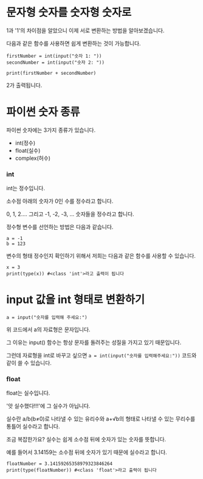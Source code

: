 # 문자형 숫자를 숫자형 숫자로
1과 '1'의 차이점을 알았으니 이제 서로 변환하는 방법을 알아보겠습니다.

다음과 같은 함수를 사용하면 쉽게 변환하는 것이 가능합니다.

```
firstNumber = int(input("숫자 1: "))
secondNumber = int(input("숫자 2: "))

print(firstNumber + secondNumber)
```

2가 출력됩니다.

# 파이썬 숫자 종류
파이썬 숫자에는 3가지 종류가 있습니다.

- int(정수)
- float(실수)
- complex(허수)


### int
int는 정수입니다.

소수점 아래의 숫자가 0인 수를 정수라고 합니다.

0, 1, 2…. 그리고 -1, -2, -3, ... 숫자들을 정수라고 합니다.

정수형 변수를 선언하는 방법은 다음과 같습니다.

```
a = -1
b = 123
```

변수의 형태 정수인지 확인하기 위해서 저희는 다음과 같은 함수를 사용할 수 있습니다.

```
x = 3
print(type(x)) #<class 'int'>라고 출력이 됩니다
```

# input 값을 int 형태로 변환하기
```
a = input("숫자를 입력해 주세요:")
```

위 코드에서 a의 자료형은 문자입니다.

그 이유는 input() 함수는 항상 문자를 돌려주는 성질을 가지고 있기 때문입니다.

그런데 자료형을 int로 바꾸고 싶으면 `a = int(input("숫자를 입력해주세요:"))` 코드와 같이 쓸 수 있습니다.

### float
float는 실수입니다.

'앗 실수했다!!!'에 그 실수가 아닙니다.

실수란 a/b(b≠0)로 나타낼 수 있는 유리수와 a+√b의 형태로 나타낼 수 있는 무리수를 통틀어 실수라고 합니다.

조금 복잡한가요? 실수는 쉽게 소수점 뒤에 숫자가 있는 숫자를 뜻합니다.

예를 들어서 3.14159는 소수점 뒤에 숫자가 있기 때문에 실수라고 합니다.

```
floatNumber = 3.14159265358979323846264
print(type(floatNumber)) #<class 'float'>라고 출력이 됩니다
```

